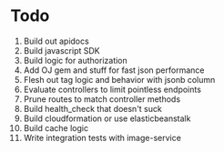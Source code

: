 # Todo
1. Build out apidocs
1. Build javascript SDK
1. Build logic for authorization
1. Add OJ gem and stuff for fast json performance
1. Flesh out tag logic and behavior with jsonb column
1. Evaluate controllers to limit pointless endpoints
1. Prune routes to match controller methods
1. Build health_check that doesn't suck
1. Build cloudformation or use elasticbeanstalk
1. Build cache logic
1. Write integration tests with image-service
